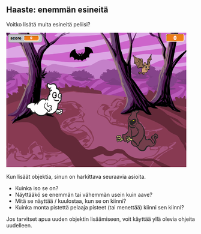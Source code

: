 ## Haaste: enemmän esineitä

Voitko lisätä muita esineitä peliisi?

![kuvakaappaus](images/ghost-final.png)

Kun lisäät objektia, sinun on harkittava seuraavia asioita.

+ Kuinka iso se on?
+ Näyttääkö se enemmän tai vähemmän usein kuin aave?
+ Mitä se näyttää / kuulostaa, kun se on kiinni?
+ Kuinka monta pistettä pelaaja pisteet (tai menettää) kiinni sen kiinni?

Jos tarvitset apua uuden objektin lisäämiseen, voit käyttää yllä olevia ohjeita uudelleen.